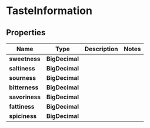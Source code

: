 

# TasteInformation



## Properties

| Name | Type | Description | Notes |
|------------ | ------------- | ------------- | -------------|
|**sweetness** | **BigDecimal** |  |  |
|**saltiness** | **BigDecimal** |  |  |
|**sourness** | **BigDecimal** |  |  |
|**bitterness** | **BigDecimal** |  |  |
|**savoriness** | **BigDecimal** |  |  |
|**fattiness** | **BigDecimal** |  |  |
|**spiciness** | **BigDecimal** |  |  |



